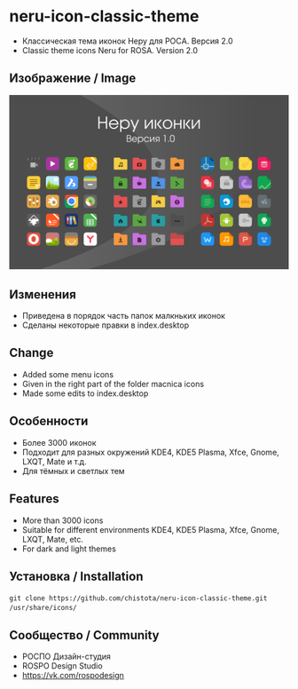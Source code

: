 neru-icon-classic-theme
=========================

* Классическая тема иконок Неру для РОСA. Версия 2.0
* Classic theme icons Neru for ROSA. Version 2.0

## Изображение / Image

![Screenshot](screenshot.svg)

## Изменения

* Приведена в порядок часть папок малкньких иконок
* Сделаны некоторые правки в index.desktop

## Change

* Added some menu icons 
* Given in the right part of the folder macnica icons
* Made some edits to index.desktop

## Особенности

* Более 3000 иконок
* Подходит для разных окружений KDE4, KDE5 Plasma, Xfce, Gnome, LXQT, Mate и т.д.
* Для тёмных и светлых тем

## Features

* More than 3000 icons
* Suitable for different environments KDE4, KDE5 Plasma, Xfce, Gnome, LXQT, Mate, etc.
* For dark and light themes

## Установка / Installation

`git clone https://github.com/chistota/neru-icon-classic-theme.git /usr/share/icons/`

## Сообщество / Community
* РОСПО Дизайн-студия
* ROSPO Design Studio
* https://vk.com/rospodesign



